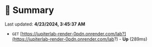 # 📖 Summary
Last updated: **4/23/2024, 3:45:37 AM**

- `GET` [https://jupiterlab-render-0pdn.onrender.com/lab?](https://jupiterlab-render-0pdn.onrender.com/lab?) - **Up** (289ms)
